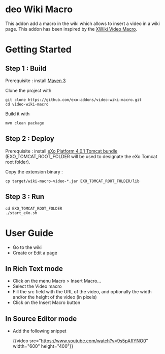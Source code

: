deo Wiki Macro
================

This addon add a macro in the wiki which allows to insert a video in a wiki page.
This addon has been inspired by the [XWiki Video Macro](http://extensions.xwiki.org/xwiki/bin/view/Extension/Video+Macro).

Getting Started
===============

Step 1 :  Build 
----------------

Prerequisite : install [Maven 3](http://maven.apache.org/download.html)

Clone the project with

    git clone https://github.com/exo-addons/video-wiki-macro.git
    cd video-wiki-macro

Build it with

    mvn clean package

Step 2 : Deploy 
---------------

Prerequisite : install [eXo Platform 4.0.1 Tomcat bundle](http://www.exoplatform.com/company/en/download-exo-platform) (EXO\_TOMCAT\_ROOT\_FOLDER will be used to designate the eXo Tomcat root folder).

Copy the extension binary :

    cp target/wiki-macro-video-*.jar EXO_TOMCAT_ROOT_FOLDER/lib

Step 3 : Run
------------

    cd EXO_TOMCAT_ROOT_FOLDER 
    ./start_eXo.sh


User Guide
===============

- Go to the wiki
- Create or Edit a page

In Rich Text mode
-----------------

- Click on the menu Macro > Insert Macro...
- Select the Video macro
- Fill the src field with the URL of the video, and optionally the width and/or the height of the video (in pixels)
- Click on the Insert Macro button

In Source Editor mode
---------------------

- Add the following snippet

    {{video src="https://www.youtube.com/watch?v=9s5pAfIYNO0" width="600" height="400"}}

